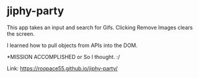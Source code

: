 # jiphy-party
This app takes an input and search for Gifs.
Clicking Remove Images clears the screen.


I learned how to pull objects from APIs into the DOM.

*MISSION ACCOMPLISHED or So I thought. :/

Link: https://roopace55.github.io/jiphy-party/
